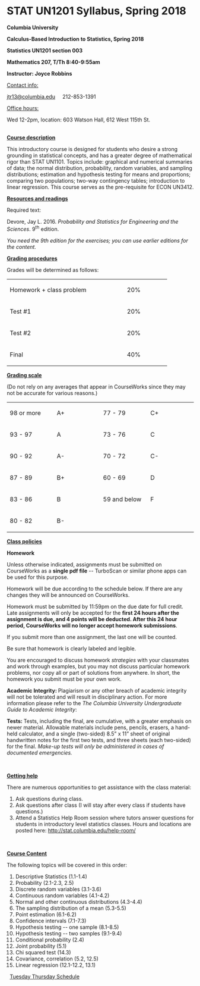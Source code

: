STAT UN1201 Syllabus, Spring 2018
================

<p>
<strong>Columbia University</strong>
</p>
<p>
<strong>Calculus-Based Introduction to Statistics, Spring 2018</strong>
</p>
<p>
<strong>Statistics UN1201 section 003</strong>
</p>
<p>
<strong>Mathematics 207, T/Th 8:40-9:55am</strong>
</p>
<p>
<strong>Instructor: Joyce Robbins</strong>
</p>
<p>
<span style="text-decoration: underline;">Contact info:</span>
</p>
<p>
<a href="mailto:jtr13@columbia.edu">jtr13@columbia.edu</a>     212-853-1391
</p>
<p>
<span style="text-decoration: underline;">Office hours:</span>
</p>
<p>
Wed 12-2pm, location: 603 Watson Hall, 612 West 115th St.
</p>
<p>
<br>
<strong><u>Course description</u></strong>
</p>
<p>
This introductory course is designed for students who desire a strong grounding in statistical concepts, and has a greater degree of mathematical rigor than STAT UN1101. Topics include: graphical and numerical summaries of data; the normal distribution, probability, random variables, and sampling distributions; estimation and hypothesis testing for means and proportions; comparing two populations; two-way contingency tables; introduction to linear regression. This course serves as the pre-requisite for ECON UN3412.
</p>
<p>
<strong><u>Resources and readings</u></strong>
</p>
<p>
Required text:
</p>
<p>
Devore, Jay L. 2016. <em>Probability and Statistics for Engineering and the Sciences</em>. 9<sup>th</sup> edition. <ISBN:9781305251809>
</p>
<p>
<em>You need the 9th edition for the exercises; you can use earlier editions for the content.</em>
</p>
<p>
<strong><u>Grading procedures</u></strong>
</p>
<p>
Grades will be determined as follows:
</p>
<table>
<tbody>
<tr>
<td width="300">
<p>
Homework + class problem
</p>
</td>
<td width="100">
<p>
20%
</p>
</td>
</tr>
<tr>
<td width="300">
<p>
Test #1
</p>
</td>
<td width="100">
<p>
20%
</p>
</td>
</tr>
<tr>
<td width="300">
<p>
Test #2
</p>
</td>
<td width="100">
<p>
20%
</p>
</td>
</tr>
<tr>
<td width="300">
<p>
Final
</p>
</td>
<td width="100">
<p>
40%
</p>
</td>
</tr>
</tbody>
</table>
<p>
<strong><u>Grading scale</u></strong>
</p>
<p>
(Do not rely on any averages that appear in CourseWorks since they may not be accurate for various reasons.)
</p>
<table>
<tbody>
<tr>
<td width="120">
<p>
98 or more
</p>
</td>
<td width="120">
<p>
A+
</p>
</td>
<td width="120">
<p>
77 - 79
</p>
</td>
<td width="120">
<p>
C+
</p>
</td>
</tr>
<tr>
<td width="120">
<p>
93 - 97
</p>
</td>
<td width="120">
<p>
A
</p>
</td>
<td width="120">
<p>
73 - 76
</p>
</td>
<td width="120">
<p>
C
</p>
</td>
</tr>
<tr>
<td width="120">
<p>
90 - 92
</p>
</td>
<td width="120">
<p>
A-
</p>
</td>
<td width="120">
<p>
70 - 72
</p>
</td>
<td width="120">
<p>
C-
</p>
</td>
</tr>
<tr>
<td width="120">
<p>
87 - 89
</p>
</td>
<td width="120">
<p>
B+
</p>
</td>
<td width="120">
<p>
60 - 69
</p>
</td>
<td width="120">
<p>
D
</p>
</td>
</tr>
<tr>
<td width="120">
<p>
83 - 86
</p>
</td>
<td width="120">
<p>
B
</p>
</td>
<td width="120">
<p>
59 and below
</p>
</td>
<td width="120">
<p>
F
</p>
</td>
</tr>
<tr>
<td width="120">
<p>
80 - 82
</p>
</td>
<td width="120">
<p>
B-
</p>
</td>
<td width="120">
</td>
<td width="120">
</td>
</tr>
</tbody>
</table>
<p>
<strong><u>Class policies</u></strong>
</p>
<p>
<strong>Homework</strong>
</p>
<p>
Unless otherwise indicated, assignments must be submitted on CourseWorks as a <strong>single pdf file</strong> -- TurboScan or similar phone apps can be used for this purpose.
</p>
<p>
Homework will be due according to the schedule below. If there are any changes they will be announced on CourseWorks.
</p>
<p>
Homework must be submitted by 11:59pm on the due date for full credit. Late assignments will only be accepted for the <strong>first 24 hours after the assignment is due, and 4 points will be deducted. After this 24 hour period, CourseWorks will no longer accept homework submissions</strong>.
</p>
<p>
If you submit more than one assignment, the last one will be counted.
</p>
<p>
Be sure that homework is clearly labeled and legible.
</p>
<p>
You are encouraged to discuss homework <em>strategies</em> with your classmates and work through examples, but you may not discuss particular homework problems, nor copy all or part of solutions from anywhere. In short, the homework you submit must be your own work.
</p>
<p>
<strong>Academic Integrity: </strong>Plagiarism or any other breach of academic integrity will not be tolerated and will result in disciplinary action. For more information please refer to the <em>The Columbia University Undergraduate Guide to Academic Integrity</em>:
</p>
<p>
<http://www.college.columbia.edu/academics/academicintegrity>
</p>
<p>
<strong>Tests: </strong>Tests, including the final, are cumulative, with a greater emphasis on newer material. Allowable materials include pens, pencils, erasers, a hand-held calculator, and a single (two-sided) 8.5” x 11” sheet of original handwritten notes for the first two tests, and three sheets (each two-sided) for the final. <em>Make-up tests will only be administered in cases of documented emergencies.</em>
</p>
<p>
 
</p>
<p>
<strong><u>Getting help</u></strong>
</p>
<p>
There are numerous opportunities to get assistance with the class material:
</p>
<ol>
<li>
Ask questions during class.
</li>
<li>
Ask questions after class (I will stay after every class if students have questions.)
</li>
<li>
Attend a Statistics Help Room session where tutors answer questions for students in introductory level statistics classes. Hours and locations are posted here: <a href="http://stat.columbia.edu/help-room/">http://stat.columbia.edu/help-room/</a>
</li>
</ol>
<p>
 
</p>
<p>
<span style="text-decoration: underline;"><strong>Course Content</strong></span>
</p>
<p>
The following topics will be covered in this order:
</p>
<ol>
<li>
Descriptive Statistics (1.1-1.4)
</li>
<li>
Probability (2.1-2.3, 2.5)
</li>
<li>
Discrete random variables (3.1-3.6)
</li>
<li>
Continuous random variables (4.1-4.2)
</li>
<li>
Normal and other continuous distributions (4.3-4.4)
</li>
<li>
The sampling distribution of a mean (5.3-5.5)
</li>
<li>
Point estimation (6.1-6.2)
</li>
<li>
Confidence intervals (7.1-7.3)
</li>
<li>
Hypothesis testing -- one sample (8.1-8.5)
</li>
<li>
Hypothesis testing -- two samples (9.1-9.4)
</li>
<li>
Conditional probability (2.4)
</li>
<li>
Joint probability (5.1)
</li>
<li>
Chi squared test (14.3)
</li>
<li>
Covariance, correlation (5.2, 12.5)
</li>
<li>
Linear regression (12.1-12.2, 13.1)
</li>
</ol>
<p>
 
<a href = "Tues_Thurs_Schedule.md">Tuesday Thursday Schedule</a>
